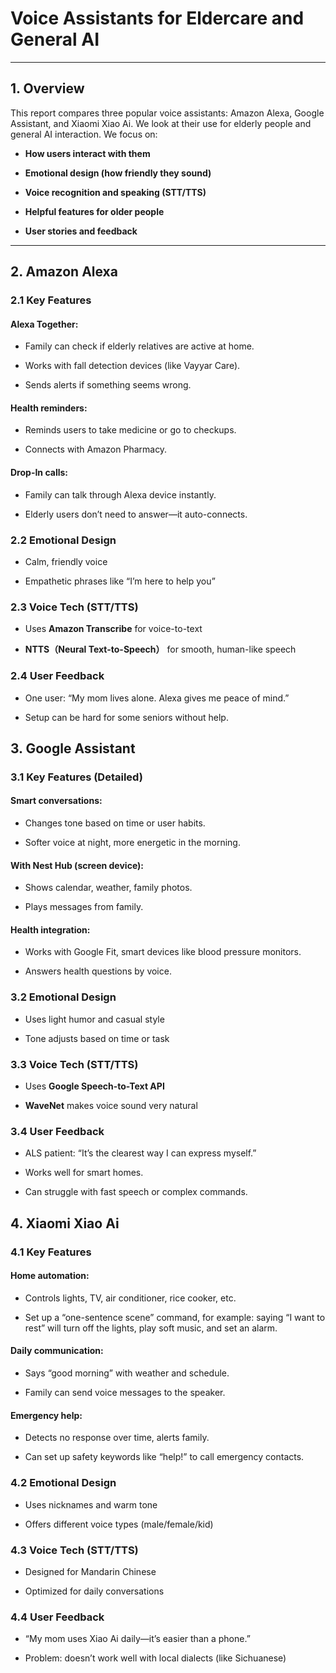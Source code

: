 # Voice Assistants for Eldercare and General AI

---

## 1. Overview
This report compares three popular voice assistants: Amazon Alexa, Google Assistant, and Xiaomi Xiao Ai. We look at their use for elderly people and general AI interaction. We focus on:

- **How users interact with them**  

- **Emotional design (how friendly they sound)**   

- **Voice recognition and speaking (STT/TTS)**  

- **Helpful features for older people**   

- **User stories and feedback**  
---
## 2. Amazon Alexa
### 2.1 Key Features

#### Alexa Together:

- Family can check if elderly relatives are active at home. 

- Works with fall detection devices (like Vayyar Care). 

- Sends alerts if something seems wrong.  

#### Health reminders:

- Reminds users to take medicine or go to checkups.  

- Connects with Amazon Pharmacy.  

#### Drop-In calls:

- Family can talk through Alexa device instantly. 

- Elderly users don’t need to answer—it auto-connects.

### 2.2 Emotional Design
- Calm, friendly voice

- Empathetic phrases like “I’m here to help you”

### 2.3 Voice Tech (STT/TTS)
- Uses **Amazon Transcribe** for voice-to-text

- **NTTS（Neural Text-to-Speech）** for smooth, human-like speech

### 2.4 User Feedback
- One user: “My mom lives alone. Alexa gives me peace of mind.”

- Setup can be hard for some seniors without help.

## 3. Google Assistant

### 3.1 Key Features (Detailed)

#### Smart conversations:

- Changes tone based on time or user habits.

- Softer voice at night, more energetic in the morning.

#### With Nest Hub (screen device):

- Shows calendar, weather, family photos.

- Plays messages from family.

#### Health integration:

- Works with Google Fit, smart devices like blood pressure monitors.

- Answers health questions by voice.

### 3.2 Emotional Design

- Uses light humor and casual style

- Tone adjusts based on time or task

### 3.3 Voice Tech (STT/TTS)

- Uses **Google Speech-to-Text API**

- **WaveNet** makes voice sound very natural

### 3.4 User Feedback

- ALS patient: “It’s the clearest way I can express myself.”

- Works well for smart homes.

- Can struggle with fast speech or complex commands.


## 4. Xiaomi Xiao Ai

### 4.1 Key Features 

#### Home automation:

- Controls lights, TV, air conditioner, rice cooker, etc.

- Set up a “one-sentence scene” command, for example: saying “I want to rest” will turn off the lights, play soft music, and set an alarm.

#### Daily communication:

- Says “good morning” with weather and schedule.

- Family can send voice messages to the speaker.

#### Emergency help:

- Detects no response over time, alerts family.

- Can set up safety keywords like “help!” to call emergency contacts.

### 4.2 Emotional Design

- Uses nicknames and warm tone

- Offers different voice types (male/female/kid)

### 4.3 Voice Tech (STT/TTS)

- Designed for Mandarin Chinese

- Optimized for daily conversations

### 4.4 User Feedback

- “My mom uses Xiao Ai daily—it’s easier than a phone.”

- Problem: doesn’t work well with local dialects (like Sichuanese)


